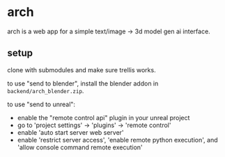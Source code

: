 # arch

arch is a web app for a simple text/image -> 3d model gen ai interface.

## setup

clone with submodules and make sure trellis works.

to use "send to blender", install the blender addon in `backend/arch_blender.zip`.

to use "send to unreal":
* enable the "remote control api" plugin in your unreal project 
* go to 'project settings' -> 'plugins' -> 'remote control'
* enable 'auto start server web server'
* enable 'restrict server access', 'enable remote python execution', and 'allow console command remote execution'